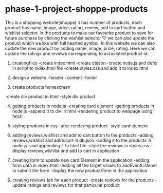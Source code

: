 # phase-1-project-shoppe-products

This is a shopping website(shoppe) it has number of products, each product has name, image, price, rating, review, add to cart button and wishlist selector.
In the products to make our favourite product to save for future purchase by clicking the wishlist selector ♡ we can also update the product which we like with full hearted symbol.
In this website we can also update the new product by adding name, image, price, rating.
Here we can update the ratings and reviews corresponding to associated product id.
 

1. creatingfiles
-create index.html
-create dbjson
-create node.js and defer in script to index.html file
-create styles.css and add it to index.html

2. design a website
-header
-content
-footer

3. create products homescreen

-create div product in html
-style div product

4. getting products in node.js 
-creating card element
-getting products in node.js
-append it to div in html
-rendering product to webpage using fetch


5. styling products in css
-after rendering product
-style card element

6. adding reviews,wishlist and add to cart button to the products
-adding reviews,wishlist and addtocart in db.json
-adding it to the products in node.js
-and appending it to html file 
-style the reviews in styles.css
-display reviews,wishlist and add to cart in application 

7. creating form to update new card Element in the application
-adding form data in index.html
-adding all the target values to addEventListener to submit the form
-display the new product/form in the application

8. creating reviews tab for each product 
-create reviews for the products
-update ratings and reviews for that particular product




